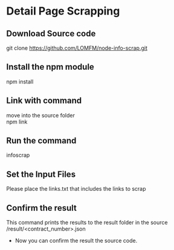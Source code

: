 # Detail Page Scrapping

## Download Source code
git clone https://github.com/LOMFM/node-info-scrap.git

## Install the npm module
npm install

## Link with command
move into the source folder  
npm link

## Run the command
infoscrap

## Set the Input Files
Please place the links.txt that includes the links to scrap

## Confirm the result
This command prints the results to the result folder in the source  
/result/<contract_number>.json
* Now you can confirm the result the source code.